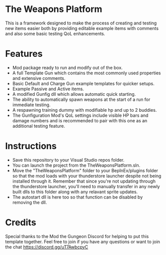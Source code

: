 # The Weapons Platform
This is a framework designed to make the process of creating and testing new items easier both by providing editable example items with comments and also some basic testing QoL enhancements.

# Features
- Mod package ready to run and modify out of the box.
- A full Template Gun which contains the most commonly used properties and extensive comments.
- Basic Default and Charge Gun example templates for quicker setups.
- Example Passive and Active items.
- A modified Gunfig dll which allows automatic quick starting.
- The ability to automatically spawn weapons at the start of a run for immediate testing.
- A respawning training dummy with modifiable hp and up to 2 buddies.
- The Gunfiguration Mod's QoL settings include visible HP bars and damage numbers and is recommended to pair with this one as an additional testing feature.

# Instructions
- Save this repository to your Visual Studio repos folder.
- You can launch the project from the TheWeaponsPlatform.sln.
- Move the "TheWeaponsPlatform" folder to your BepInEx/plugins folder so that the mod loads with your thunderstore launcher despite not being installed through it.  Remember that since you're not updating through the thunderstore launcher, you'll need to manually transfer in any newly built dlls to this folder along with any relavant sprite updates.
- The autostart dll is here too so that function can be disabled by removing the dll.

# Credits
Special thanks to the Mod the Gungeon Discord for helping to put this template together.
Feel free to join if you have any questions or want to join the chat https://discord.gg/uT7AwbcpyC

